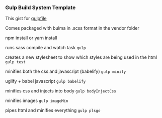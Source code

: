 ### Gulp Build System Template 

This gist for [gulpfile](https://gist.github.com/Tor020/41f20722baf152e873cc876feafbe381
)

Comes packaged with bulma in .scss format in the vendor folder

npm install or yarn install

runs sass compile and watch task
```gulp```

creates a new stylesheet to show which styles are being used in the html
```gulp test ```

minifies both the css and javascript (babelify)
```gulp minify```

uglify + babel javascript
```gulp babelify```

minifies css and injects into body
```gulp bodyInjectCss```

minifies images
```gulp imageMin```

pipes html and minifies everything
```gulp plsgo```


